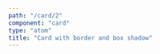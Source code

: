 ```yaml
---
path: "/card/2"
component: "card"
type: "atom"
title: "Card with border and box shadow"
---
```

<Card height="100px" width="100px" border="2px solid cyan" borderRadius="5px" boxShadow="0 0 3px 3px #00ffff80">
</Card>
